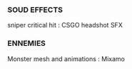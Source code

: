 ### SOUD EFFECTS

sniper critical hit : CSGO headshot SFX

### ENNEMIES

Monster mesh and animations : Mixamo